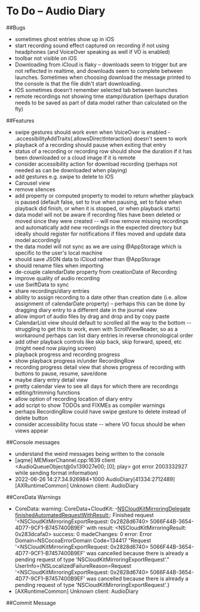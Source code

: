 #  To Do – Audio Diary

##Bugs

* sometimes ghost entries show up in iOS
* start recording sound effect captured on recording if not using headphones (and VoiceOver speaking as well if VO is enabled)
* toolbar not visible on iOS
* Downloading from iCloud is flaky – downloads seem to trigger but are not reflected in realtime, and downloads seem to complete between launches. Sometimes when choosing download the message printed to the console is that the file didn't start downloading.
* IOS sometimes doesn't remember selected tab between launches
* remote recordings not showing time stamp/duration (perhaps duration needs to be saved as part of data model rather than calculated on the fly)

##Features

* swipe gestures should work even when VoiceOver is enabled - .accessibilityAddTraits(.allowsDirectInteraction) doesn't seem to work
* playback of a recording should pause when exiting that entry
* status of a recording or recording row should show the duration if it has been downloaded or a cloud image if it is remote
* consider accessibility action for download recording (perhaps not needed as can be downloaded when playing)
* add gestures e.g. swipe to delete to iOS
* Carousel view
* remove silences
* add property or computed property to model to return whether playback is paused (default false, set to true when pausing, set to false when playback did finish, or when it is stopped, or when playback starts)
* data model will not be aware if recording files have been deleted or moved since they were created -- will now remove missing recordings and automatically add new recordings in the expected directory but ideally should register for notifications if files moved and update data model accordingly
* the data model will not sync as we are using @AppStorage which is specific to the user's local machine
* should save JSON data to iCloud rather than @AppStorage
* should rename files when importing
* de-couple calendarDate property from creationDate of Recording
* improve quality of audio recording
* use SwiftData to sync
* share recordings/diary entries
* ability to assign recording to a date other than creation date (i.e. allow assignment of calendarDate property) – perhaps this can be done by dragging diary entry to a different date in the journal view
* allow import of audio files by drag and drop and by copy paste
* CalendarList view should default to scrolled all the way to the bottom -- struggling to get this to work, even with ScrollViewReader, so as a workaround perhaps can list diary entries in reverse chronological order
* add other playback controls like skip back, skip forward, speed, etc (might need now playing screen)
* playback progress and recording progress
* show playback progress in/under RecordingRow
* recording progress detail view that shows progress of recording with buttons to pause, resume, save/done
* maybe diary entry detail view
* pretty calendar view to see all days for which there are recordings
* editing/trimming functions
* allow option of recording location of diary entry
* add script to show TODOs and FIXMEs as compiler warnings
* perhaps RecordingRow could have swipe gesture to delete instead of delete button
* consider accessibility focus state -- where VO focus should be when views appear

##Console messages

* understand the weird messages being written to the console
* [aqme]        MEMixerChannel.cpp:1639  client <AudioQueueObject@0x139027e00; [0]; play> got error 2003332927 while sending format information)
* 2022-06-26 14:27:34.926984+1000 AudioDiary[41334:2712489] [AXRuntimeCommon] Unknown client: AudioDiary

##CoreData Warnings

* CoreData: warning: CoreData+CloudKit: -[NSCloudKitMirroringDelegate finishedAutomatedRequestWithResult:](2972): Finished request '<NSCloudKitMirroringExportRequest: 0x2828d6740> 5066F44B-3654-4D77-9CF1-B7457400B9EF' with result: <NSCloudKitMirroringResult: 0x283dcafa0> success: 0 madeChanges: 0 error: Error Domain=NSCocoaErrorDomain Code=134417 "Request '<NSCloudKitMirroringExportRequest: 0x2828d6740> 5066F44B-3654-4D77-9CF1-B7457400B9EF' was cancelled because there is already a pending request of type 'NSCloudKitMirroringExportRequest'." UserInfo={NSLocalizedFailureReason=Request '<NSCloudKitMirroringExportRequest: 0x2828d6740> 5066F44B-3654-4D77-9CF1-B7457400B9EF' was cancelled because there is already a pending request of type 'NSCloudKitMirroringExportRequest'.}
* [AXRuntimeCommon] Unknown client: AudioDiary

##Commit Message


